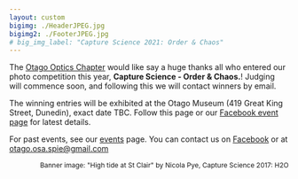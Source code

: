 ```yaml
---
layout: custom
bigimg: ./HeaderJPEG.jpg
bigimg2: ./FooterJPEG.jpg
# big_img_label: "Capture Science 2021: Order & Chaos"
---
```

<link rel="stylesheet" href="https://cdn.jsdelivr.net/npm/semantic-ui@2.4.2/dist/semantic.min.css">

The [Otago Optics Chapter](https://www.otago.ac.nz/physics/postgraduate/current-students/osa-spie-university-of-otago-student-chapters.html) would like say a huge thanks all who entered our photo competition this year, **Capture Science - Order & Chaos.**! Judging will commence soon, and following this we will contact winners by email. 

The winning entries will be exhibited at the Otago Museum (419 Great King Street, Dunedin), exact date TBC. Follow this page or our [Facebook event page](https://fb.me/e/DpNgCDON) for latest details.

For past events, see our [events](events.html) page. You can contact us on [Facebook](https://facebook.com/OpticsOtago) or at [otago.osa.spie@gmail.com](mailto:otago.osa.spie@gmail.com)

<div style="text-align: right; font-size: 9pt;">
Banner image: "High tide at St Clair" by Nicola Pye, Capture Science 2017: H2O
</div>
